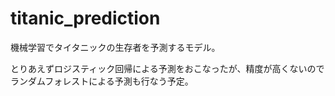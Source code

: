 # titanic_prediction

機械学習でタイタニックの生存者を予測するモデル。

とりあえずロジスティック回帰による予測をおこなったが、精度が高くないのでランダムフォレストによる予測も行なう予定。
